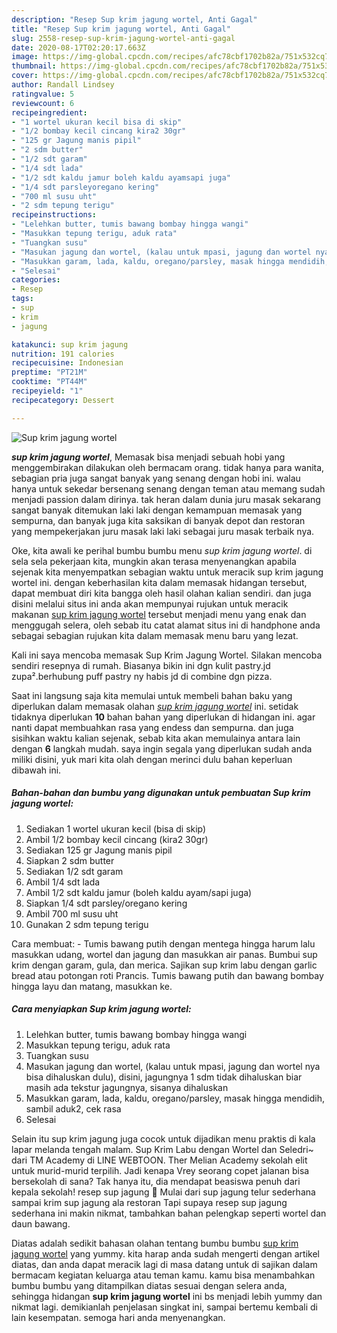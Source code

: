 ```yaml
---
description: "Resep Sup krim jagung wortel, Anti Gagal"
title: "Resep Sup krim jagung wortel, Anti Gagal"
slug: 2558-resep-sup-krim-jagung-wortel-anti-gagal
date: 2020-08-17T02:20:17.663Z
image: https://img-global.cpcdn.com/recipes/afc78cbf1702b82a/751x532cq70/sup-krim-jagung-wortel-foto-resep-utama.jpg
thumbnail: https://img-global.cpcdn.com/recipes/afc78cbf1702b82a/751x532cq70/sup-krim-jagung-wortel-foto-resep-utama.jpg
cover: https://img-global.cpcdn.com/recipes/afc78cbf1702b82a/751x532cq70/sup-krim-jagung-wortel-foto-resep-utama.jpg
author: Randall Lindsey
ratingvalue: 5
reviewcount: 6
recipeingredient:
- "1 wortel ukuran kecil bisa di skip"
- "1/2 bombay kecil cincang kira2 30gr"
- "125 gr Jagung manis pipil"
- "2 sdm butter"
- "1/2 sdt garam"
- "1/4 sdt lada"
- "1/2 sdt kaldu jamur boleh kaldu ayamsapi juga"
- "1/4 sdt parsleyoregano kering"
- "700 ml susu uht"
- "2 sdm tepung terigu"
recipeinstructions:
- "Lelehkan butter, tumis bawang bombay hingga wangi"
- "Masukkan tepung terigu, aduk rata"
- "Tuangkan susu"
- "Masukan jagung dan wortel, (kalau untuk mpasi, jagung dan wortel nya bisa dihaluskan dulu), disini, jagungnya 1 sdm tidak dihaluskan biar masih ada tekstur jagungnya, sisanya dihaluskan"
- "Masukkan garam, lada, kaldu, oregano/parsley, masak hingga mendidih, sambil aduk2, cek rasa"
- "Selesai"
categories:
- Resep
tags:
- sup
- krim
- jagung

katakunci: sup krim jagung 
nutrition: 191 calories
recipecuisine: Indonesian
preptime: "PT21M"
cooktime: "PT44M"
recipeyield: "1"
recipecategory: Dessert

---
```



![Sup krim jagung wortel](https://img-global.cpcdn.com/recipes/afc78cbf1702b82a/751x532cq70/sup-krim-jagung-wortel-foto-resep-utama.jpg)

<b><i>sup krim jagung wortel</i></b>, Memasak bisa menjadi sebuah hobi yang menggembirakan dilakukan oleh bermacam orang. tidak hanya para wanita, sebagian pria juga sangat banyak yang senang dengan hobi ini. walau hanya untuk sekedar bersenang senang dengan teman atau memang sudah menjadi passion dalam dirinya. tak heran dalam dunia juru masak sekarang sangat banyak ditemukan laki laki dengan kemampuan memasak yang sempurna, dan banyak juga kita saksikan di banyak depot dan restoran yang mempekerjakan juru masak laki laki sebagai juru masak terbaik nya.

Oke, kita awali ke perihal bumbu bumbu menu <i>sup krim jagung wortel</i>. di sela sela pekerjaan kita, mungkin akan terasa menyenangkan apabila sejenak kita menyempatkan sebagian waktu untuk meracik sup krim jagung wortel ini. dengan keberhasilan kita dalam memasak hidangan tersebut, dapat membuat diri kita bangga oleh hasil olahan kalian sendiri. dan juga disini melalui situs ini anda akan mempunyai rujukan untuk meracik makanan <u>sup krim jagung wortel</u> tersebut menjadi menu yang enak dan menggugah selera, oleh sebab itu catat alamat situs ini di handphone anda sebagai sebagian rujukan kita dalam memasak menu baru yang lezat.

Kali ini saya mencoba memasak Sup Krim Jagung Wortel. Silakan mencoba sendiri resepnya di rumah. Biasanya bikin ini dgn kulit pastry.jd zupa².berhubung puff pastry ny habis jd di combine dgn pizza.


Saat ini langsung saja kita memulai untuk membeli bahan baku yang diperlukan dalam memasak olahan <u><i>sup krim jagung wortel</i></u> ini. setidak tidaknya diperlukan <b>10</b> bahan bahan yang diperlukan di hidangan ini. agar nanti dapat membuahkan rasa yang endess dan sempurna. dan juga sisihkan waktu kalian sejenak, sebab kita akan memulainya antara lain dengan <b>6</b> langkah mudah. saya ingin segala yang diperlukan sudah anda miliki disini, yuk mari kita olah dengan merinci dulu bahan keperluan dibawah ini.

<!--inarticleads1-->

##### Bahan-bahan dan bumbu yang digunakan untuk pembuatan Sup krim jagung wortel:

1. Sediakan 1 wortel ukuran kecil (bisa di skip)
1. Ambil 1/2 bombay kecil cincang (kira2 30gr)
1. Sediakan 125 gr Jagung manis pipil
1. Siapkan 2 sdm butter
1. Sediakan 1/2 sdt garam
1. Ambil 1/4 sdt lada
1. Ambil 1/2 sdt kaldu jamur (boleh kaldu ayam/sapi juga)
1. Siapkan 1/4 sdt parsley/oregano kering
1. Ambil 700 ml susu uht
1. Gunakan 2 sdm tepung terigu


Cara membuat: - Tumis bawang putih dengan mentega hingga harum lalu masukkan udang, wortel dan jagung dan masukkan air panas. Bumbui sup krim dengan garam, gula, dan merica. Sajikan sup krim labu dengan garlic bread atau potongan roti Prancis. Tumis bawang putih dan bawang bombay hingga layu dan matang, masukkan ke. 

<!--inarticleads2-->

##### Cara menyiapkan Sup krim jagung wortel:

1. Lelehkan butter, tumis bawang bombay hingga wangi
1. Masukkan tepung terigu, aduk rata
1. Tuangkan susu
1. Masukan jagung dan wortel, (kalau untuk mpasi, jagung dan wortel nya bisa dihaluskan dulu), disini, jagungnya 1 sdm tidak dihaluskan biar masih ada tekstur jagungnya, sisanya dihaluskan
1. Masukkan garam, lada, kaldu, oregano/parsley, masak hingga mendidih, sambil aduk2, cek rasa
1. Selesai


Selain itu sup krim jagung juga cocok untuk dijadikan menu praktis di kala lapar melanda tengah malam. Sup Krim Labu dengan Wortel dan Seledri~ dari TM Academy di LINE WEBTOON. Ther Melian Academy sekolah elit untuk murid-murid terpilih. Jadi kenapa Vrey seorang copet jalanan bisa bersekolah di sana? Tak hanya itu, dia mendapat beasiswa penuh dari kepala sekolah! resep sup jagung 🍲 Mulai dari sup jagung telur sederhana sampai krim sup jagung ala restoran Tapi supaya resep sup jagung sederhana ini makin nikmat, tambahkan bahan pelengkap seperti wortel dan daun bawang. 

Diatas adalah sedikit bahasan olahan tentang bumbu bumbu <u>sup krim jagung wortel</u> yang yummy. kita harap anda sudah mengerti dengan artikel diatas, dan anda dapat meracik lagi di masa datang untuk di sajikan dalam bermacam kegiatan keluarga atau teman kamu. kamu bisa menambahkan bumbu bumbu yang ditampilkan diatas sesuai dengan selera anda, sehingga hidangan <b>sup krim jagung wortel</b> ini bs menjadi lebih yummy dan nikmat lagi. demikianlah penjelasan singkat ini, sampai bertemu kembali di lain kesempatan. semoga hari anda menyenangkan.
